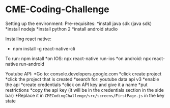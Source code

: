 # CME-Coding-Challenge

Setting up the environment:
Pre-requisites:
*install java sdk  (java sdk)
*install nodejs
*install python 2
*install android studio

Installing react native:
*    npm install -g react-native-cli

To run: npm install
*on IOS: npx react-native run-ios
*on android: npx react-native run-android


Youtube API:
*Go to: console.developers.google.com
*click create project
*click the project that is created
*search for: youtube data api v3
*enable the api
*create credentials
*click on API key and give it a name
*put restrictions
*copy the api key (it will be in the credentials section in the side bar)
*Replace it in `CMECodingChallenge/src/screens/FirstPage.js` in the key state



